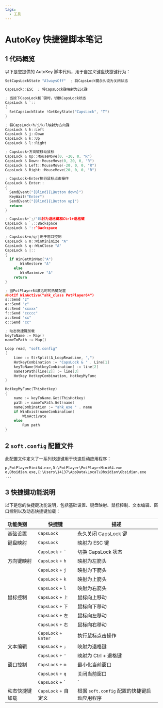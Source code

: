 ```yaml
---
tags:
  - 工具
---
```


# AutoKey 快捷键脚本笔记

## 1 代码概览

以下是您提供的 AutoKey 脚本代码，用于自定义键盘快捷键行为：

```c
SetCapsLockState "AlwaysOff"  ; 将CapsLock键永久设为关闭状态

CapsLock::ESC  ; 将CapsLock键映射为ESC键

; 当按下CapsLock和`键时，切换CapsLock状态
CapsLock & `::  
{
  SetCapsLockState !GetKeyState("CapsLock", "T")
}

; 将CapsLock+h/j/k/l映射为方向键
CapsLock & h::Left  
CapsLock & j::Down  
CapsLock & k::Up    
CapsLock & l::Right 

; CapsLock+方向键移动鼠标
CapsLock & Up::MouseMove(0, -20, 0, "R")    
CapsLock & Down::MouseMove(0, 20, 0, "R")   
CapsLock & Left::MouseMove(-20, 0, 0, "R")  
CapsLock & Right::MouseMove(20, 0, 0, "R")  

; CapsLock+Enter执行鼠标点击操作
CapsLock & Enter::  
{
  SendEvent("{Blind}{LButton down}")
  KeyWait("Enter")
  SendEvent("{Blind}{LButton up}")
  return
}

; CapsLock+`;/'映射为退格键和Ctrl+退格键
CapsLock & `;::Backspace  
CapsLock & '::^Backspace  

; CapsLock+m/q/|用于窗口控制
CapsLock & m::WinMinimize "A"
CapsLock & q::WinClose "A"
CapsLock & |::
{
  if WinGetMinMax("A")
       WinRestore "A"
    else
       WinMaximize "A"
    return
}

; 当PotPlayer64激活时的热键配置
#HotIf WinActive("ahk_class PotPlayer64")
s::Send "z"
a::Send "z"
d::Send "xxxxx"
f::Send "ccccc"
x::Send "xx"
c::Send "cc"

; 动态快捷键加载
keyToName := Map()
nameToPath := Map()

Loop read, "soft.config"
{
    Line := StrSplit(A_LoopReadLine, ",")
    HotkeyCombination := "CapsLock & " . Line[1]
    keyToName[HotkeyCombination] := line[2]
    nameToPath[line[2]] := line[3]
    Hotkey HotkeyCombination, HotkeyMyFunc
}

HotkeyMyFunc(ThisHotkey)
{
    name := keyToName.Get(ThisHotkey)
    path := nameToPath.Get(name)
    nameCombination := "ahk_exe " . name
    if WinExist(nameCombination)
        WinActivate
    else
        Run path
}
```

## 2 `soft.config` 配置文件

此配置文件定义了一系列快捷键用于快速启动应用程序：

```plaintext
p,PotPlayerMini64.exe,D:\PotPlayer\PotPlayerMini64.exe
o,Obsidian.exe,C:\Users\14137\AppData\Local\Obsidian\Obsidian.exe
...
```

## 3 快捷键功能说明

以下是您的快捷键功能说明，包括基础设置、键盘映射、鼠标控制、文本编辑、窗口控制以及动态快捷键加载：

| 功能类别       | 快捷键               | 描述                                        |
|:-------------- | -------------------- | ------------------------------------------- |
| 基础设置       | `CapsLock`           | 永久关闭 CapsLock 键                        |
| 键盘映射       | `CapsLock`           | 映射为 ESC 键                               |
|                | `CapsLock` + `` ` `` | 切换 CapsLock 状态                          |
| 方向键映射     | `CapsLock` + `h`     | 映射为左箭头                                |
|                | `CapsLock` + `j`     | 映射为下箭头                                |
|                | `CapsLock` + `k`     | 映射为上箭头                                |
|                | `CapsLock` + `l`     | 映射为右箭头                                |
| 鼠标控制       | `CapsLock` + `上`    | 鼠标向上移动                                |
|                | `CapsLock` + `下`    | 鼠标向下移动                                |
|                | `CapsLock` + `左`    | 鼠标向左移动                                |
|                | `CapsLock` + `右`    | 鼠标向右移动                                |
|                | `CapsLock` + `Enter` | 执行鼠标点击操作                            |
| 文本编辑       | `CapsLock` + `;`     | 映射为退格键                                |
|                | `CapsLock` + `'`     | 映射为 Ctrl + 退格键                        |
| 窗口控制       | `CapsLock` + `m`     | 最小化当前窗口                              |
|                | `CapsLock` + `q`     | 关闭当前窗口                                |
|                | `CapsLock` + `|`     | 切换窗口最大化/恢复状态                     |
| 动态快捷键加载 | `CapsLock` + 自定义  | 根据 `soft.config` 配置的快捷键启动应用程序 |
